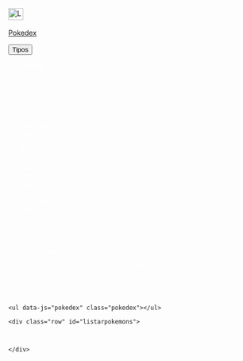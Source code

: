 <!DOCTYPE html>
<html lang="pt-br">

<head>
  <meta charset="UTF-8">
  <title>PokeDex</title>
  <link rel="stylesheet" href="./style.css" />
  <link href="https://fonts.googleapis.com/css?family=Rubik&display=swap" rel="stylesheet" />
  <script src="jquery-3.6.3.min.js"></script>
  <script src="http://code.jquery.com/jquery-1.11.3.min.js"></script>
  <link href="https://cdn.jsdelivr.net/npm/bootstrap@5.3.0-alpha2/dist/css/bootstrap.min.css" rel="stylesheet"
    integrity="sha384-aFq/bzH65dt+w6FI2ooMVUpc+21e0SRygnTpmBvdBgSdnuTN7QbdgL+OapgHtvPp" crossorigin="anonymous">
  <link rel="apple-touch-icon" sizes="180x180" href="\pokedex\img\apple-touch-icon.png">
  <link rel="icon" type="image/png" sizes="32x32" href="\pokedex\img\favicon-32x32.png">
  <link rel="icon" type="image/png" sizes="16x16" href="\pokedex\img\favicon-16x16.png">
  <link rel="manifest" href="\pokedex\img\site.webmanifest">
  <script src="https://ajax.googleapis.com/ajax/libs/jquery/1.7.0/jquery.min.js"></script>

</head>
<style>
  @import url('https://fonts.googleapis.com/css2?family=Press+Start+2P&display=swap');
</style>

<body onload="listartodos()">



  <nav class="navbar navbar-expand-lg bg-body-tertiary">
    <div class="container-fluid bg-dark navpokemon">
      <a class="navbar-brand" href="#">
        <img src="\pokedex\img\apple-touch-icon.png" alt="Logo" width="30" height="24"
          class="d-inline-block align-text-top conteudonav">
        <div class="textonav">
          <br>
          <span class="pokedextitulo textnav">Pokedex</span>
        </div>
      </a>
      <div class="col-6 filtrosnav" style="color:white;margin-top: 3%;">
        <div class="row">
          <div class="col-4 itensfiltro">
            <div class="btn-group dropstart">
              <button type="button" class="btn btn-secondary buscatipos dropdown-toggle" data-bs-toggle="dropdown"
                aria-expanded="false">
                Tipos
              </button>
              <ul class="dropdown-menu">
                <li class="dropdown-item normal" id="normal" onclick="listartipo(this.id)">Normal</li>
                <li class="dropdown-item fighting" id="fighting" onclick="listartipo(this.id)">Lutador</li>
                <li class="dropdown-item flying" id="flying" onclick="listartipo(this.id)">Voador</li>
                <li class="dropdown-item poison" id="poison" onclick="listartipo(this.id)">Veneno</li>
                <li class="dropdown-item ground" id="ground" onclick="listartipo(this.id)">Terrestre</li>
                <li class="dropdown-item rock" id="rock" onclick="listartipo(this.id)">Pedra</li>
                <li class="dropdown-item bug" id="bug" onclick="listartipo(this.id)">Inseto</li>
                <li class="dropdown-item ghost" id="ghost" onclick="listartipo(this.id)">Fantasma</li>
                <li class="dropdown-item steel" id="steel" onclick="listartipo(this.id)">Metal</li>
                <li class="dropdown-item fire" id="fire" onclick="listartipo(this.id)">Fogo</li>
                <li class="dropdown-item water" id="water" onclick="listartipo(this.id)">Água</li>
                <li class="dropdown-item grass" id="grass" onclick="listartipo(this.id)">Planta</li>
                <li class="dropdown-item electric" id="electric" onclick="listartipo(this.id)">Elétrico</li>
                <li class="dropdown-item psychic" id="psychic" onclick="listartipo(this.id)">Psiquico</li>
                <li class="dropdown-item ice" id="ice" onclick="listartipo(this.id)">Gelo</li>
                <li class="dropdown-item dragon" id="dragon" onclick="listartipo(this.id)">Dragão</li>
                <li class="dropdown-item dark" id="dark" onclick="listartipo(this.id)">Escuridão</li>
                <li class="dropdown-item fairy" id="fairy" onclick="listartipo(this.id)">Fada</li>

              </ul>
            </div>
          </div>
          <div class="col-4 itensfiltro">
            Numeração
          </div>
          <div class="col-4 itensfiltro" onclick="listartodos()">
            Todos
          </div>
        </div>
      </div>

  </nav>



  <div class="container">

    <ul data-js="pokedex" class="pokedex"></ul>

    <div class="row" id="listarpokemons">



    </div>
  </div>

</body>
<script src="https://cdn.jsdelivr.net/npm/bootstrap@5.3.0-alpha2/dist/js/bootstrap.bundle.min.js"
  integrity="sha384-qKXV1j0HvMUeCBQ+QVp7JcfGl760yU08IQ+GpUo5hlbpg51QRiuqHAJz8+BrxE/N" crossorigin="anonymous"></script>

<script>

  function verificar(tipo) {

    if (tipo == "fire") {
      return "Fogo"
    } else
      if (tipo == "bug") {
        return "Inseto"
      } else
        if (tipo == "dark") {
          return "Escuridão"
        } else
          if (tipo == "dragon") {
            return "Dragão"
          } else
            if (tipo == "fairy") {
              return "Fada"
            } else
              if (tipo == "electric") {
                return "Elétrico"
              } else
                if (tipo == "fighting") {
                  return "Lutador"
                } else
                  if (tipo == "flying") {
                    return "Voador"
                  } else
                    if (tipo == "ghost") {
                      return "Fantasma"
                    } else
                      if (tipo == "grass") {
                        return "Planta"
                      } else
                        if (tipo == "ground") {
                          return "Terrestre"
                        } else
                          if (tipo == "ice") {
                            return "Gelo"
                          } else
                            if (tipo == "normal") {
                              return "Normal"
                            } else
                              if (tipo == "poison") {
                                return "Veneno"
                              } else
                                if (tipo == "psychic") {
                                  return "Psiquico"
                                } else
                                  if (tipo == "rock") {
                                    return "Pedra"
                                  } else
                                    if (tipo == "steel") {
                                      return "Metal"
                                    } else
                                      if (tipo == "water") {
                                        return "Água"
                                      }
  }

  function listartodos() {
    const fetchPokemon = () => {
      const url = "https://pokeapi.co/api/v2/pokemon?limit=1008&offset=0."
      fetch(url)
        .then(response => response.json())
        .then(pokemon => {
          numerolimite = 1008
          console.log(pokemon)
          contador = 1
          contador2 = 0

          $('#listarpokemons').remove();
          jQuery("<div/>", {
            class: "row",
            id: "listarpokemons",
          }).appendTo(".container");

          for (let index = 0; index < numerolimite; index++) {


            numero = pokemon['results'][index]
            //console.log(numero)  
            nome = pokemon['results'][index]['name']
            nome = nome.replace("-", " ");
            const colocarmaiusculo = nome;
            nome = colocarmaiusculo[0].toUpperCase() + colocarmaiusculo.substring(1);
            npokedex = index + 1
            primeirocard = ""
            if (contador == 1) { primeirocard = "margin-left:4%;" }
            /*if(contador==1){
            jQuery("<div/>", {
              class: "col-1",
            }).appendTo("#listarpokemons");
          }*/
            contador++
            contador2++
            if (contador == 4) { contador = 1 }

            jQuery("<div/>", {
              id: index,
              class: "col-3 cardpokemon",
              style: "text-align: center;background-color:white;border-style:solid;border-width:0.3px;" + primeirocard,
            }).appendTo("#listarpokemons");

            jQuery("<h1/>", {
              text: nome,
              class: "nomepokemon",
            }).appendTo('#' + index);

            jQuery("<div/>", {
              id: "tipospoke" + index,
              class: "row",
              // style: "text-align: center;background-color:white;border-style:solid;border-width:0.3px;",
            }).appendTo('#' + index);

            const url2 = "https://pokeapi.co/api/v2/pokemon/" + npokedex
            fetch(url2)
              .then(response2 => response2.json())
              .then(pokemon2 => {

                tipo = pokemon2['types'][0]['type']['name']
                const tamanho = pokemon2['types']
                //console.log(tamanho.length);
                //console.log(pokemon2)
                //console.log(tipo2)
                //console.log("Mono")
                tipopt = verificar(tipo)

                if (tamanho.length == 1) {
                  jQuery("<div/>", {
                    class: "col-4",

                  }).appendTo("#tipospoke" + index);

                } else {
                  /*jQuery("<div/>", {
                    class: "col-1",
  
                  }).appendTo("#tipospoke" + index);*/
                }
                if (tamanho.length == 1) {
                  jQuery("<div/>", {
                    class: tipo + " tipo col-4",
                    id: "tipo1pokemon" + index,
                    text: tipopt,
                  }).appendTo("#tipospoke" + index);
                }

                if (tamanho.length == 2) {
                  jQuery("<div/>", {
                    class: tipo + " tipo tipo-1 col-4",
                    id: "tipo1pokemon" + index,
                    text: tipopt,
                  }).appendTo("#tipospoke" + index);

                  tipo2 = pokemon2['types'][1]['type']['name']

                  tipo2pt = verificar(tipo2)

                  jQuery("<div/>", {
                    class: tipo2 + " tipo tipo-2 col-4",
                    id: "tipo2pokemon" + index,
                    text: tipo2pt,
                  }).appendTo("#tipospoke" + index);
                }

                if (tamanho.length == 1) {
                  jQuery("<div/>", {
                    class: "col-4",

                  }).appendTo("#tipospoke" + index);

                } else {

                  jQuery("<div/>", {
                    class: "col-2",

                  }).appendTo("#tipospoke" + index);
                }



                jQuery("<table/>", {
                  class: "table",
                  id: 'tablestatuspokemon' + index,
                }).appendTo("#" + index);

                jQuery("<div/>", {
                  class: "row",
                  style: "padding: 0% !important;",
                  id: 'row1pokemon' + index,
                }).appendTo("#tablestatuspokemon" + index);


                jQuery("<div/>", {
                  class: "row",
                  style: "padding: 0% !important;",
                  id: 'row2pokemon' + index,
                }).appendTo("#tablestatuspokemon" + index);


                jQuery("<div/>", {
                  class: "row",
                  style: "padding: 0% !important;",
                  id: 'row3pokemon' + index,
                }).appendTo("#tablestatuspokemon" + index);


                jQuery("<tr/>", {
                  id: 'tr1pokemon' + index,
                }).appendTo('#row1pokemon' + index);

                hpbase = pokemon2['stats'][0]['base_stat']
                jQuery("<th/>", {
                  class: "col-6",
                  id: 'th1pokemon' + index,
                  text: "Hp: " + hpbase,

                }).appendTo('#tr1pokemon' + index);

                spattack = pokemon2['stats'][3]['base_stat']
                jQuery("<th/>", {
                  class: "col-6",
                  id: 'th2pokemon' + index,
                  text: "Sp Ataque: " + spattack,

                }).appendTo('#tr1pokemon' + index);

                jQuery("<tr/>", {
                  id: 'tr2pokemon' + index,
                }).appendTo('#row2pokemon' + index);

                attackbase = pokemon2['stats'][1]['base_stat']
                jQuery("<th/>", {
                  class: "col-6",
                  id: 'th3pokemon' + index,
                  text: "Ataque: " + attackbase,

                }).appendTo('#tr2pokemon' + index);

                spdefense = pokemon2['stats'][4]['base_stat']
                jQuery("<th/>", {
                  class: "col-6",
                  id: 'th4pokemon' + index,
                  text: "Sp Defesa:" + spdefense,

                }).appendTo('#tr2pokemon' + index);

                jQuery("<tr/>", {
                  id: 'tr3pokemon' + index,
                }).appendTo('#row3pokemon' + index);

                defensebase = pokemon2['stats'][2]['base_stat']
                jQuery("<th/>", {
                  class: "col-6",
                  id: 'th5pokemon' + index,
                  text: "Defense: " + defensebase,

                }).appendTo('#tr3pokemon' + index);

                speed = pokemon2['stats'][5]['base_stat']
                jQuery("<th/>", {
                  class: "col-6",
                  id: 'th6pokemon' + index,
                  text: "Speed: " + speed,
                  style: "width:50% !important;",

                }).appendTo('#tr3pokemon' + index);

              })

            jQuery("<img/>", {
              src: "https://raw.githubusercontent.com/PokeAPI/sprites/master/sprites/pokemon/" + npokedex + ".png"
            }).appendTo('#' + index);


            //const url2 = "https://pokeapi.co/api/v2/pokemon/" + npokedex
            /*fetch(url2)
              .then(response2 => response2.json())
              .then(pokemon2 => {
   
                jQuery("<table/>", {
                    class: "table",
                    id: 'tablestatuspokemon'+index,
                  }).appendTo(index);
   
   
              })*/
            if (contador2 == 3) { contador2 = 0 } else {
              jQuery("<div/>", {
                class: "col-1 final " + contador2,

              }).appendTo("#listarpokemons");
            }
          };
        })
    }
    fetchPokemon()

  }



  function listartipo(tipo) {
    if (tipo == "normal") {
      ntipo = 1
    } else
      if (tipo == "fighting") {
        ntipo = 2
      } else
        if (tipo == "flying") {
          ntipo = 3
        } else
          if (tipo == "poison") {
            ntipo = 4
          } else
            if (tipo == "ground") {
              ntipo = 5
            } else
              if (tipo == "rock") {
                ntipo = 6
              } else
                if (tipo == "bug") {
                  ntipo = 7
                } else
                  if (tipo == "ghost") {
                    ntipo = 8
                  } else
                    if (tipo == "steel") {
                      ntipo = 9
                    } else
                      if (tipo == "fire") {
                        ntipo = 10
                      } else
                        if (tipo == "water") {
                          ntipo = 11
                        } else
                          if (tipo == "grass") {
                            ntipo = 12
                          } else
                            if (tipo == "electric") {
                              ntipo = 13
                            } else
                              if (tipo == "psychic") {
                                ntipo = 14
                              } else
                                if (tipo == "ice") {
                                  ntipo = 15
                                }
                                else
                                  if (tipo == "dragon") {
                                    ntipo = 16
                                  }
                                  else
                                    if (tipo == "dark") {
                                      ntipo = 17
                                    }
                                    else
                                      if (tipo == "fairy") {
                                        ntipo = 18
                                      }


    const fetchPokemon = () => {
      const url = "https://pokeapi.co/api/v2/type/" + ntipo
      fetch(url)
        .then(response => response.json())
        .then(pokemon => {
          numerolimite = pokemon['pokemon']["length"]

          console.log(pokemon)
          //console.log(valortipo)
          contador = 1
          contador2 = 0

          $('#listarpokemons').remove();
          jQuery("<div/>", {
            class: "row",
            id: "listarpokemons",
          }).appendTo(".container");

          for (let index = 0; index < numerolimite; index++) {


            numero = pokemon['pokemon']["length"]
            //console.log(numero)  
            nome = pokemon['pokemon'][index]['pokemon']['name']
            npokedex = pokemon['pokemon'][index]['pokemon']['url']
            npokedex = npokedex.substr(34)
            npokedex = npokedex.substr(0, npokedex.length - 1)

            nome = nome.replace("-", " ");
            const colocarmaiusculo = nome;
            nome = colocarmaiusculo[0].toUpperCase() + colocarmaiusculo.substring(1);
            //npokedex = index + 1
            primeirocard = ""
            /*if (contador == 1) { primeirocard = "margin-left:4%;" }
            /*if(contador==1){
            jQuery("<div/>", {
              class: "col-1",
            }).appendTo("#listarpokemons");
          }*/
            contador++
            contador2++
            if (contador == 4) { contador = 1 }

            jQuery("<div/>", {
              id: index,
              class: "col-3 cardpokemon",
              style: "text-align: center;background-color:white;border-style:solid;border-width:0.3px;" + primeirocard,
            }).appendTo("#listarpokemons");

            jQuery("<h1/>", {
              text: nome,
              class: "nomepokemon",
            }).appendTo('#' + index);

            jQuery("<div/>", {
              id: "tipospoke" + index,
              class: "row",
              // style: "text-align: center;background-color:white;border-style:solid;border-width:0.3px;",
            }).appendTo('#' + index);

            const url2 = "https://pokeapi.co/api/v2/pokemon/" + npokedex
            fetch(url2)
              .then(response2 => response2.json())
              .then(pokemon2 => {

                tipo = pokemon2['types'][0]['type']['name']
                const tamanho = pokemon2['types']
                //console.log(tamanho.length);
                //console.log(pokemon2)
                //console.log(tipo2)
                //console.log("Mono")
                tipopt = verificar(tipo)

                if (tamanho.length == 1) {
                  jQuery("<div/>", {
                    class: "col-4",

                  }).appendTo("#tipospoke" + index);

                } else {
                  /*jQuery("<div/>", {
                    class: "col-1",
  
                  }).appendTo("#tipospoke" + index);*/
                }
                if (tamanho.length == 1) {
                  jQuery("<div/>", {
                    class: tipo + " tipo col-4",
                    id: "tipo1pokemon" + index,
                    text: tipopt,
                  }).appendTo("#tipospoke" + index);
                }

                if (tamanho.length == 2) {
                  jQuery("<div/>", {
                    class: tipo + " tipo tipo-1 col-4",
                    id: "tipo1pokemon" + index,
                    text: tipopt,
                  }).appendTo("#tipospoke" + index);

                  tipo2 = pokemon2['types'][1]['type']['name']

                  tipo2pt = verificar(tipo2)

                  jQuery("<div/>", {
                    class: tipo2 + " tipo tipo-2 col-4",
                    id: "tipo2pokemon" + index,
                    text: tipo2pt,
                  }).appendTo("#tipospoke" + index);
                }

                if (tamanho.length == 1) {
                  jQuery("<div/>", {
                    class: "col-4",

                  }).appendTo("#tipospoke" + index);

                } else {

                  jQuery("<div/>", {
                    class: "col-2",

                  }).appendTo("#tipospoke" + index);
                }



                jQuery("<table/>", {
                  class: "table",
                  id: 'tablestatuspokemon' + index,
                }).appendTo("#" + index);

                jQuery("<tr/>", {
                  id: 'tr1pokemon' + index,
                }).appendTo('#tablestatuspokemon' + index);

                hpbase = pokemon2['stats'][0]['base_stat']
                jQuery("<th/>", {
                  id: 'th1pokemon' + index,
                  text: "Hp: " + hpbase,

                }).appendTo('#tr1pokemon' + index);

                spattack = pokemon2['stats'][3]['base_stat']
                jQuery("<th/>", {
                  id: 'th2pokemon' + index,
                  text: "Sp Attack: " + spattack,

                }).appendTo('#tr1pokemon' + index);

                jQuery("<tr/>", {
                  id: 'tr2pokemon' + index,
                }).appendTo('#tablestatuspokemon' + index);

                attackbase = pokemon2['stats'][1]['base_stat']
                jQuery("<th/>", {
                  id: 'th3pokemon' + index,
                  text: "Attack: " + attackbase,

                }).appendTo('#tr2pokemon' + index);

                spdefense = pokemon2['stats'][4]['base_stat']
                jQuery("<th/>", {
                  id: 'th4pokemon' + index,
                  text: "Sp Defense: " + spdefense,

                }).appendTo('#tr2pokemon' + index);

                jQuery("<tr/>", {
                  id: 'tr3pokemon' + index,
                }).appendTo('#tablestatuspokemon' + index);

                defensebase = pokemon2['stats'][2]['base_stat']
                jQuery("<th/>", {
                  id: 'th5pokemon' + index,
                  text: "Defense: " + defensebase,

                }).appendTo('#tr3pokemon' + index);

                speed = pokemon2['stats'][5]['base_stat']
                jQuery("<th/>", {
                  id: 'th6pokemon' + index,
                  text: "Speed: " + speed,

                }).appendTo('#tr3pokemon' + index);

              })

            jQuery("<img/>", {
              src: "https://raw.githubusercontent.com/PokeAPI/sprites/master/sprites/pokemon/" + npokedex + ".png"
            }).appendTo('#' + index);


            //const url2 = "https://pokeapi.co/api/v2/pokemon/" + npokedex
            /*fetch(url2)
              .then(response2 => response2.json())
              .then(pokemon2 => {
   
                jQuery("<table/>", {
                    class: "table",
                    id: 'tablestatuspokemon'+index,
                  }).appendTo(index);
   
   
              })*/
            if (contador2 == 3) { contador2 = 0 } else {
              jQuery("<div/>", {
                class: "col-1 final " + contador2,

              }).appendTo("#listarpokemons");
            }
          };
        })
    }
    fetchPokemon()
  }

</script>

</html>
